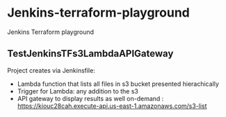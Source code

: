 # Jenkins-terraform-playground
Jenkins Terraform playground

## TestJenkinsTFs3LambdaAPIGateway

Project creates via Jenkinsfile:
- Lambda function that lists all files in s3 bucket presented hierachically
- Trigger for Lambda: any addition to the s3
- API gateway to display results as well on-demand : https://kiouc28cah.execute-api.us-east-1.amazonaws.com/s3-list
